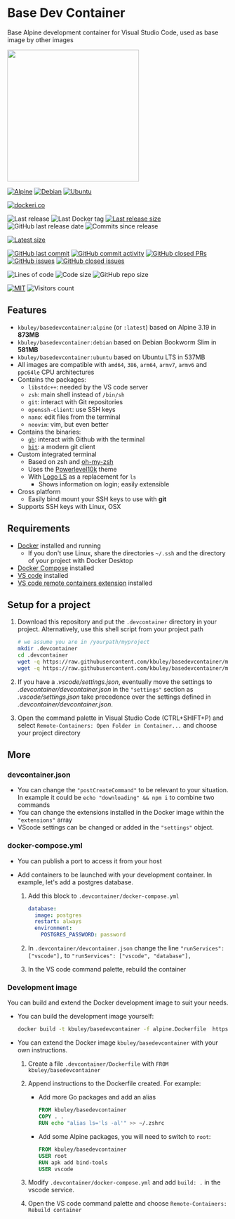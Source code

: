 # Base Dev Container

Base Alpine development container for Visual Studio Code, used as base image by other images

<img height="300" src="https://raw.githubusercontent.com/kbuley/basedevcontainer/master/title.svg">

[![Alpine](https://github.com/kbuley/basedevcontainer/actions/workflows/alpine.yml/badge.svg)](https://github.com/kbuley/basedevcontainer/actions/workflows/alpine.yml)
[![Debian](https://github.com/kbuley/basedevcontainer/actions/workflows/debian.yml/badge.svg)](https://github.com/kbuley/basedevcontainer/actions/workflows/debian.yml)
[![Ubuntu](https://github.com/kbuley/basedevcontainer/actions/workflows/ubuntu.yml/badge.svg)](https://github.com/kbuley/basedevcontainer/actions/workflows/ubuntu.yml)

[![dockeri.co](https://dockeri.co/image/kbuley/basedevcontainer)](https://hub.docker.com/r/kbuley/basedevcontainer)

![Last release](https://img.shields.io/github/release/kbuley/basedevcontainer?label=Last%20release)
![Last Docker tag](https://img.shields.io/docker/v/kbuley/basedevcontainer?sort=semver&label=Last%20Docker%20tag)
[![Last release size](https://img.shields.io/docker/image-size/kbuley/basedevcontainer?sort=semver&label=Last%20released%20image)](https://hub.docker.com/r/kbuley/basedevcontainer/tags?page=1&ordering=last_updated)
![GitHub last release date](https://img.shields.io/github/release-date/kbuley/basedevcontainer?label=Last%20release%20date)
![Commits since release](https://img.shields.io/github/commits-since/kbuley/basedevcontainer/latest?sort=semver)

[![Latest size](https://img.shields.io/docker/image-size/kbuley/basedevcontainer/latest?label=Latest%20image)](https://hub.docker.com/r/kbuley/basedevcontainer/tags)

[![GitHub last commit](https://img.shields.io/github/last-commit/kbuley/basedevcontainer.svg)](https://github.com/kbuley/basedevcontainer/commits/master)
[![GitHub commit activity](https://img.shields.io/github/commit-activity/y/kbuley/basedevcontainer.svg)](https://github.com/kbuley/basedevcontainer/graphs/contributors)
[![GitHub closed PRs](https://img.shields.io/github/issues-pr-closed/kbuley/basedevcontainer.svg)](https://github.com/kbuley/basedevcontainer/pulls?q=is%3Apr+is%3Aclosed)
[![GitHub issues](https://img.shields.io/github/issues/kbuley/basedevcontainer.svg)](https://github.com/kbuley/basedevcontainer/issues)
[![GitHub closed issues](https://img.shields.io/github/issues-closed/kbuley/basedevcontainer.svg)](https://github.com/kbuley/basedevcontainer/issues?q=is%3Aissue+is%3Aclosed)

![Lines of code](https://img.shields.io/tokei/lines/github/kbuley/basedevcontainer)
![Code size](https://img.shields.io/github/languages/code-size/kbuley/basedevcontainer)
![GitHub repo size](https://img.shields.io/github/repo-size/kbuley/basedevcontainer)

[![MIT](https://img.shields.io/github/license/kbuley/basedevcontainer)](https://github.com/kbuley/basedevcontainer/master/LICENSE)
![Visitors count](https://visitor-badge.laobi.icu/badge?page_id=basedevcontainer.readme)

## Features

- `kbuley/basedevcontainer:alpine` (or `:latest`) based on Alpine 3.19 in **873MB**
- `kbuley/basedevcontainer:debian` based on Debian Bookworm Slim in **581MB**
- `kbuley/basedevcontainer:ubuntu` based on Ubuntu LTS in 537MB
- All images are compatible with `amd64`, `386`, `arm64`, `armv7`, `armv6` and `ppc64le` CPU architectures
- Contains the packages:
  - `libstdc++`: needed by the VS code server
  - `zsh`: main shell instead of `/bin/sh`
  - `git`: interact with Git repositories
  - `openssh-client`: use SSH keys
  - `nano`: edit files from the terminal
  - `neovim`: vim, but even better
- Contains the binaries:
  - [`gh`](https://github.com/cli/cli): interact with Github with the terminal
  - [`bit`](https://github.com/chriswalz/bit): a modern git client
- Custom integrated terminal
  - Based on zsh and [oh-my-zsh](https://github.com/robbyrussell/oh-my-zsh)
  - Uses the [Powerlevel10k](https://github.com/romkatv/powerlevel10k) theme
  - With [Logo LS](https://github.com/Yash-Handa/logo-ls) as a replacement for `ls`
    - Shows information on login; easily extensible
- Cross platform
  - Easily bind mount your SSH keys to use with **git**
- Supports SSH keys with Linux, OSX

## Requirements

- [Docker](https://www.docker.com/products/docker-desktop) installed and running
  - If you don't use Linux, share the directories `~/.ssh` and the directory of your project with Docker Desktop
- [Docker Compose](https://docs.docker.com/compose/install/) installed
- [VS code](https://code.visualstudio.com/download) installed
- [VS code remote containers extension](https://marketplace.visualstudio.com/items?itemName=ms-vscode-remote.remote-containers) installed

## Setup for a project

1. Download this repository and put the `.devcontainer` directory in your project.
   Alternatively, use this shell script from your project path

   ```sh
   # we assume you are in /yourpath/myproject
   mkdir .devcontainer
   cd .devcontainer
   wget -q https://raw.githubusercontent.com/kbuley/basedevcontainer/master/.devcontainer/devcontainer.json
   wget -q https://raw.githubusercontent.com/kbuley/basedevcontainer/master/.devcontainer/docker-compose.yml
   ```

1. If you have a _.vscode/settings.json_, eventually move the settings to _.devcontainer/devcontainer.json_ in the `"settings"` section as _.vscode/settings.json_ take precedence over the settings defined in _.devcontainer/devcontainer.json_.
1. Open the command palette in Visual Studio Code (CTRL+SHIFT+P) and select `Remote-Containers: Open Folder in Container...` and choose your project directory

## More

### devcontainer.json

- You can change the `"postCreateCommand"` to be relevant to your situation. In example it could be `echo "downloading" && npm i` to combine two commands
- You can change the extensions installed in the Docker image within the `"extensions"` array
- VScode settings can be changed or added in the `"settings"` object.

### docker-compose.yml

- You can publish a port to access it from your host
- Add containers to be launched with your development container. In example, let's add a postgres database.

  1. Add this block to `.devcontainer/docker-compose.yml`

     ```yml
     database:
       image: postgres
       restart: always
       environment:
         POSTGRES_PASSWORD: password
     ```

  1. In `.devcontainer/devcontainer.json` change the line `"runServices": ["vscode"],` to `"runServices": ["vscode", "database"],`
  1. In the VS code command palette, rebuild the container

### Development image

You can build and extend the Docker development image to suit your needs.

- You can build the development image yourself:

  ```sh
  docker build -t kbuley/basedevcontainer -f alpine.Dockerfile  https://github.com/kbuley/basedevcontainer.git
  ```

- You can extend the Docker image `kbuley/basedevcontainer` with your own instructions.

  1. Create a file `.devcontainer/Dockerfile` with `FROM kbuley/basedevcontainer`
  1. Append instructions to the Dockerfile created. For example:

     - Add more Go packages and add an alias

       ```Dockerfile
       FROM kbuley/basedevcontainer
       COPY . .
       RUN echo "alias ls='ls -al'" >> ~/.zshrc
       ```

     - Add some Alpine packages, you will need to switch to `root`:

       ```Dockerfile
       FROM kbuley/basedevcontainer
       USER root
       RUN apk add bind-tools
       USER vscode
       ```

  1. Modify `.devcontainer/docker-compose.yml` and add `build: .` in the vscode service.
  1. Open the VS code command palette and choose `Remote-Containers: Rebuild container`
